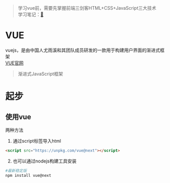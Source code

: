 > 学习vue前，需要先掌握前端三剑客HTML+CSS+JavaScript三大技术  
学习笔记：[🔗](https://sakurafeiyu.top/javaweb)  


# VUE
vuejs，是由中国人尤雨溪和其团队成员研发的一款用于构建用户界面的渐进式框架  
[VUE官网](https://v3.cn.vuejs.org/)
> 渐进式JavaScript框架  

# 起步
## 使用vue
两种方法  
1. 通过script标签导入html  
```html
<script src="https://unpkg.com/vue@next"></script>
```
2. 也可以通过nodejs构建工具安装
```sh
#最新稳定版
npm install vue@next
```
